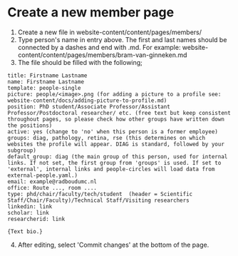 # Create a new member page

1. Create a new file in website-content/content/pages/members/
2. Type person's name in entry above. The first and last names should be connected by a dashes and end with .md. For example: website-content/content/pages/members/bram-van-ginneken.md
3. The file should be filled with the following;

```
title: Firstname Lastname
name: Firstname Lastname
template: people-single
picture: people/<image>.png (for adding a picture to a profile see: website-content/docs/adding-picture-to-profile.md)
position: PhD student/Associate Professor/Assistant Professor/Postdoctoral researcher/ etc. (free text but keep consistent throughout pages, so please check how other groups have written down the positions)
active: yes (change to 'no' when this person is a former employee)
groups: diag, pathology, retina, rse (this determines on which websites the profile will appear. DIAG is standard, followed by your subgroup)
default_group: diag (the main group of this person, used for internal links. If not set, the first group from 'groups' is used. If set to 'external', internal links and people-circles will load data from external-people.yaml.)
email: example@radboudumc.nl
office: Route ..., room ....
type: phd/chair/faculty/tech/student  (header = Scientific Staff/Chair/Faculty)/Technical Staff/Visiting researchers
linkedin: link
scholar: link
researcherid: link

{Text bio.}  
```

4. After editing, select 'Commit changes' at the bottom of the page. 
